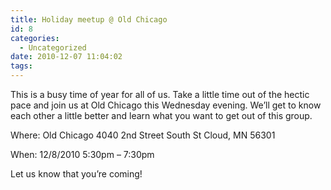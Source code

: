 ```yaml
---
title: Holiday meetup @ Old Chicago
id: 8
categories:
  - Uncategorized
date: 2010-12-07 11:04:02
tags:
---
```


This is a busy time of year for all of us. Take a little time out of the hectic pace and join us at Old Chicago this Wednesday evening. We’ll get to know each other a little better and learn what you want to get out of this group.

Where: Old Chicago
4040 2nd Street South
St Cloud, MN 56301

When: 12/8/2010 5:30pm – 7:30pm

Let us know that you’re coming!